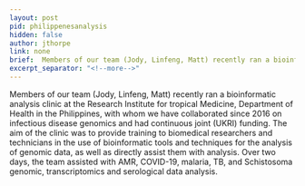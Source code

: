 ```yaml
---
layout: post
pid: philippenesanalysis
hidden: false
author: jthorpe
link: none
brief:  Members of our team (Jody, Linfeng, Matt) recently ran a bioinformatic analysis clinic at the Research Institute for tropical Medicine, Department of Health in the Philippines, with whom we have collaborated since 2016 on infectious disease genomics and had continuous joint (UKRI) funding. The aim of the clinic was to provide training to biomedical researchers and technicians in the use of bioinformatic tools and techniques for the analysis of genomic data, as well as directly assist them with analysis.  Over two days, the team assisted with AMR, COVID-19, malaria, TB, and Schistosoma genomic, transcriptomics and serological data analysis. 
excerpt_separator: "<!--more-->"
---
```


Members of our team (Jody, Linfeng, Matt) recently ran a bioinformatic analysis clinic at the Research Institute for tropical Medicine, Department of Health in the Philippines, with whom we have collaborated since 2016 on infectious disease genomics and had continuous joint (UKRI) funding. The aim of the clinic was to provide training to biomedical researchers and technicians in the use of bioinformatic tools and techniques for the analysis of genomic data, as well as directly assist them with analysis.  Over two days, the team assisted with AMR, COVID-19, malaria, TB, and Schistosoma genomic, transcriptomics and serological data analysis. 

<!--more-->